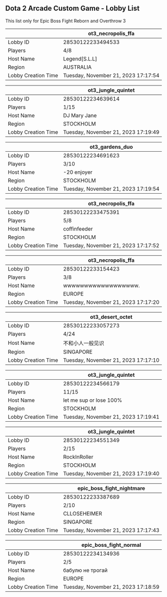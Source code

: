 ## Dota 2 Arcade Custom Game - Lobby List

This list only for Epic Boss Fight Reborn and Overthrow 3

|  | ot3_necropolis_ffa |
| ------ | ------ |
| Lobby ID | 28530122233494533 |
| Players | 4/8 |
| Host Name | Legend[S.L.L] |
| Region | AUSTRALIA |
| Lobby Creation Time | Tuesday, November 21, 2023 17:17:54 |


|  | ot3_jungle_quintet |
| ------ | ------ |
| Lobby ID | 28530122234639614 |
| Players | 1/15 |
| Host Name | DJ Mary Jane |
| Region | STOCKHOLM |
| Lobby Creation Time | Tuesday, November 21, 2023 17:19:49 |


|  | ot3_gardens_duo |
| ------ | ------ |
| Lobby ID | 28530122234691623 |
| Players | 3/10 |
| Host Name | -20 enjoyer |
| Region | STOCKHOLM |
| Lobby Creation Time | Tuesday, November 21, 2023 17:19:54 |


|  | ot3_necropolis_ffa |
| ------ | ------ |
| Lobby ID | 28530122233475391 |
| Players | 5/8 |
| Host Name | coffinfeeder |
| Region | STOCKHOLM |
| Lobby Creation Time | Tuesday, November 21, 2023 17:17:52 |


|  | ot3_necropolis_ffa |
| ------ | ------ |
| Lobby ID | 28530122233154423 |
| Players | 3/8 |
| Host Name | wwwwwwwwwwwwwwwwww. |
| Region | EUROPE |
| Lobby Creation Time | Tuesday, November 21, 2023 17:17:20 |


|  | ot3_desert_octet |
| ------ | ------ |
| Lobby ID | 28530122233057273 |
| Players | 4/24 |
| Host Name | 不和小人一般见识 |
| Region | SINGAPORE |
| Lobby Creation Time | Tuesday, November 21, 2023 17:17:10 |


|  | ot3_jungle_quintet |
| ------ | ------ |
| Lobby ID | 28530122234566179 |
| Players | 11/15 |
| Host Name | let me sup or lose 100% |
| Region | STOCKHOLM |
| Lobby Creation Time | Tuesday, November 21, 2023 17:19:41 |


|  | ot3_jungle_quintet |
| ------ | ------ |
| Lobby ID | 28530122234551349 |
| Players | 2/15 |
| Host Name | RockInRoller |
| Region | STOCKHOLM |
| Lobby Creation Time | Tuesday, November 21, 2023 17:19:40 |


|  | epic_boss_fight_nightmare |
| ------ | ------ |
| Lobby ID | 28530122233387689 |
| Players | 2/10 |
| Host Name | CLLOSEHEIMER |
| Region | SINGAPORE |
| Lobby Creation Time | Tuesday, November 21, 2023 17:17:43 |


|  | epic_boss_fight_normal |
| ------ | ------ |
| Lobby ID | 28530122234134936 |
| Players | 2/5 |
| Host Name | бабулю не трогай |
| Region | EUROPE |
| Lobby Creation Time | Tuesday, November 21, 2023 17:18:59 |


